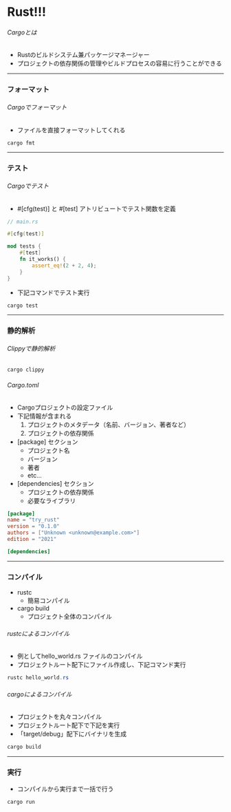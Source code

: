 # Rust!!!

###### Cargoとは
- Rustのビルドシステム兼パッケージマネージャー
- プロジェクトの依存関係の管理やビルドプロセスの容易に行うことができる
***

### フォーマット

###### Cargoでフォーマット
- ファイルを直接フォーマットしてくれる
```powershell
cargo fmt
```
***

### テスト

###### Cargoでテスト
- #[cfg(test)] と #[test] アトリビュートでテスト関数を定義
```rust
// main.rs

#[cfg(test)]

mod tests {
    #[test]
    fn it_works() {
        assert_eq!(2 + 2, 4);
    }
}
```

- 下記コマンドでテスト実行
```powershell
cargo test
```
***

### 静的解析

###### Clippyで静的解析
```powershell
cargo clippy
```

###### Cargo.toml
- Cargoプロジェクトの設定ファイル
- 下記情報が含まれる
  1. プロジェクトのメタデータ（名前、バージョン、著者など）
  2. プロジェクトの依存関係
- [package] セクション
  - プロジェクト名
  - バージョン
  - 著者
  - etc...
- [dependencies] セクション
  - プロジェクトの依存関係
  - 必要なライブラリ
```toml
[package]
name = "try_rust"
version = "0.1.0"
authors = ["Unknown <unknown@example.com>"]
edition = "2021"

[dependencies]
```
***

### コンパイル
- rustc
  - 簡易コンパイル
- cargo build
  - プロジェクト全体のコンパイル

###### rustcによるコンパイル
- 例としてhello_world.rs ファイルのコンパイル
- プロジェクトルート配下にファイル作成し、下記コマンド実行
```powershell
rustc hello_world.rs
```

###### cargoによるコンパイル
- プロジェクトを丸々コンパイル
- プロジェクトルート配下で下記を実行
- 「target/debug」配下にバイナリを生成
```powershell
cargo build
```
***
### 実行
- コンパイルから実行まで一括で行う
```powershell
cargo run
```